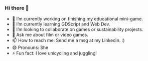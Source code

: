 ### Hi there 👋

<!--
**SusanEmberton/SusanEmberton** is a ✨ _special_ ✨ repository because its `README.md` (this file) appears on your GitHub profile.

Here are some ideas to get you started:
-->
- 🔭 I’m currently working on finishing my educational mini-game.
- 🌱 I’m currently learning GDScript and Web Dev.
- 👯 I’m looking to collaborate on games or sustainability projects.
- 💬 Ask me about film or video games.
- 📫 How to reach me: Send me a msg at my Linkedin. :)
- 😄 Pronouns: She
- ⚡ Fun fact: I love unicycling and juggling!

